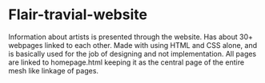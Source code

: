 # Flair-travial-website
Information about artists is presented through the website.
Has about 30+ webpages linked to each other.
Made with using HTML and CSS alone, and is basically used for the job of designing and not implementation.
All pages are linked to homepage.html keeping it as the central page of the entire mesh like linkage of pages. 
